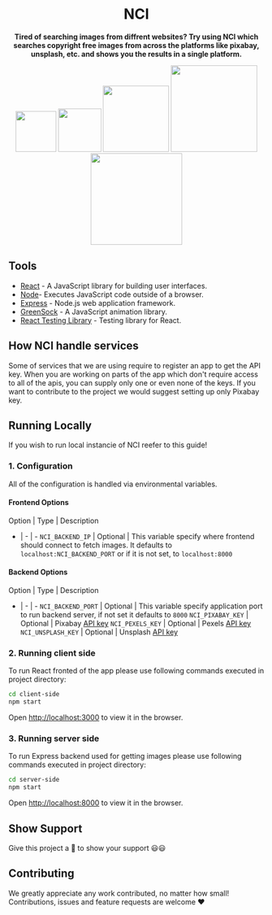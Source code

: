 <div align="center">
    <h1>NCI</h1>
    <p>
         <b>Tired of searching images from diffrent websites? Try using NCI which searches copyright free images from across the platforms like pixabay, unsplash, etc. and shows you the results in a single platform.</b>
    </p>
      <img src="https://img.shields.io/github/license/msk4862/Copyright-free-image-search?style=flat-square" width="80">
      <img src="https://img.shields.io/github/v/release/msk4862/Copyright-free-image-search?style=flat-square" width="85">
      <img src="https://forthebadge.com/images/badges/made-with-javascript.svg" width="130">
      <img src="https://forthebadge.com/images/badges/powered-by-responsibility.svg" width="170">
      </br>
      <img src="https://forthebadge.com/images/badges/built-with-love.svg" width="180">
</div>

## Tools

- [React](https://reactjs.org/) - A JavaScript library for building user interfaces. 
- [Node](https://nodejs.org/en/)- Executes JavaScript code outside of a browser.
- [Express](https://expressjs.com/) - Node.js web application framework.
- [GreenSock](https://greensock.com/) - A JavaScript animation library.
- [React Testing Library](https://github.com/testing-library/react-testing-library) - Testing library for React.

## How NCI handle services

Some of services that we are using require to register an app to get the API key.
When you are working on parts of the app which don't require access to all of the apis,
you can supply only one or even none of the keys.
If you want to contribute to the project we would suggest setting up only Pixabay key.

## Running Locally

If you wish to run local instancie of NCI reefer to this guide!

### 1. Configuration
All of the configuration is handled via environmental variables.

#### Frontend Options
Option | Type | Description
- | - | -
`NCI_BACKEND_IP`  | Optional | This variable specify where frontend should connect to fetch images. It defaults to `localhost:NCI_BACKEND_PORT` or if it is not set, to `localhost:8000`

#### Backend Options
Option | Type | Description
- | - | -
`NCI_BACKEND_PORT` | Optional | This variable specify application port to run backend server, if not set it defaults to `8000`
`NCI_PIXABAY_KEY` | Optional | Pixabay [API key](https://pixabay.com/api/docs/)
`NCI_PEXELS_KEY` | Optional | Pexels [API key](https://www.pexels.com/api/new/)
`NCI_UNSPLASH_KEY` | Optional | Unsplash [API key](https://unsplash.com/oauth/applications)


### 2. Running client side
To run React fronted of the app please use following commands executed in project directory:
```sh
cd client-side
npm start
```
Open [http://localhost:3000](http://localhost:3000) to view it in the browser.


### 3. Running server side
To run Express backend used for getting images please use following commands executed in project directory:
```sh
cd server-side
npm start
```
Open [http://localhost:8000](http://localhost:8000) to view it in the browser.


## Show Support
Give this project a 🌟 to show your support 😃😃 

## Contributing
We greatly appreciate any work contributed, no matter how small! Contributions, issues and feature requests are welcome ❤️
